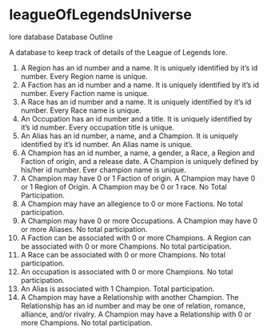 # leagueOfLegendsUniverse
lore database
Database Outline

A database to keep track of details of the League of Legends lore.

1. A Region has an id number and a name. It is uniquely identified by it’s id number. Every Region name is unique.
2. A Faction has an id number and a name. It is uniquely identified by it’s id number. Every Faction name is unique.
3. A Race has an id number and a name. It is uniquely identified by it’s id number. Every Race name is unique.
4. An Occupation has an id number and a title. It is uniquely identified by it’s id number. Every occupation title is unique.
5. An Alias has an id number, a name, and a Champion. It is uniquely identified by it’s id number. An Alias name is unique.
6. A Champion has an id number, a name, a gender, a Race, a Region and Faction of origin, and a release date. A Champion is uniquely     defined by his/her id number. Ever champion name is unique.
7. A Champion may have 0 or 1 Faction of origin. A Champion may have 0 or 1 Region of Origin. A Champion may be 0 or 1 race. No Total Participation.
8. A Champion may have an allegience to 0 or more Factions. No total participation.
9. A Champion may have 0 or more Occupations. A Champion may have 0 or more Aliases. No total participation.
10. A Faction can be associated with 0 or more Champions. A Region can be associated with 0 or more Champions.
No total participation.
11. A Race can be associated with 0 or more Champions. No total participation.
12. An occupation is associated with 0 or more Champions. No total participation.
13. An Alias is associated with 1 Champion. Total participation.
14. A Champion may have a Relationship with another Champion. The Relationship has an id number and may be one of relation, romance, alliance, and/or rivalry. A Champion may have a Relationship with 0 or more Champions. No total participation.

